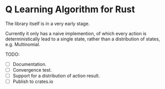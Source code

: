 Q Learning Algorithm for Rust
==========

The library itself is in a very early stage.

Currently it only has a naive implemention, of which every action is deterministically lead to a single state, rather than
a distribution of states, e.g. Multinomial.

TODO: 
- [ ] Documentation.
- [ ] Convergence test.
- [ ] Support for a distribution of action result.
- [ ] Publish to crates.io